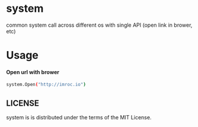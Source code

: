 # system
common system call across different os with single API (open link in brower, etc)


# Usage
#### Open url with brower
``` sh
system.Open("http://imroc.io")
```

## LICENSE
system is is distributed under the terms of the MIT License.

